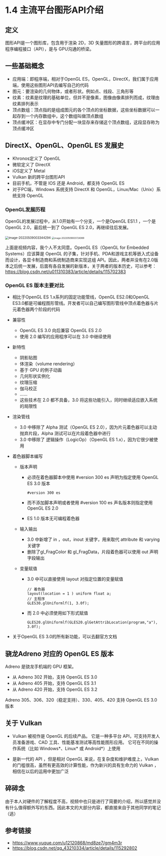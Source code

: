 # 1.4 主流平台图形API介绍

## 定义

图形API是一个图形库，包含用于渲染 2D，3D 矢量图形的跨语言，跨平台的应用程序编程接口（API），是与 GPU沟通的桥梁。

## 一些基础概念

* 应用端：即程序端，相对于OpenGL ES，OpenGL，DirectX，我们属于应用端，使用这些图形API去编写自己的代码
* 图元：要渲染的几何物体，或者形状。例如点、线段、三角形等
* 纹素：纹素是纹理的基础单位，但并不是像素，图像由像素排列而成，纹理由纹素排列表示
* 顶点数组：顶点指的是组成图元的各个顶点的坐标数据，这些坐标数据可以一起存到一个内存数组中，这个数组叫做顶点数组
* 顶点缓冲区：在显存中专门分配一块显存来存储这个顶点数组，这段显存称为顶点缓冲区



## DirectX、OpenGL、OpenGL ES 发展史

* Khronos定义了 OpenGL
* 微软定义了 DirectX
* iOS定义了 Metal
* Vulkan 新的跨平台图形API
* 目前手机，不管是 IOS 还是 Android，都支持 OpenGL ES
* 对于PC端，Windows 系统支持 DirectX 和 OpenGL，Linux/Mac（Unix）系统支持 OpenGL



### OpenGL发展历程

OpenGL的发展过程中，从1.0开始有一个分支，一个是OpenGL ES1.1 ，一个是 OpenGL 2.0，最后统一到了 OpenGL ES 2.0，再继续往后发展。

<img src="E:\Backup Folder\LiHaoyu\github\MyImageBed\My-Learn\TA 100-plan Frostwolf_may\1.4 主流平台API介绍\opengl_development.png" alt="image-20220509003344294" style="zoom: 70%;" />

<img src="E:\Backup Folder\LiHaoyu\github\MyImageBed\My-Learn\TA 100-plan Frostwolf_may\1.4 主流平台API介绍\opengl_development02.png" alt="image-20220509003724069" style="zoom:50%;" />

上面是视频内容，我个人不太同意。OpenGL ES（OpenGL for Embedded Systems）应该算是 OpenGL 的子集，针对手机、PDA和游戏主机等嵌入式设备而设计，各显卡制造商和系统制造商来实现这组 API。因此，两者并没有在2.0版本之后统一发展，后面有各自发展的新版本，关于两者的版本历史，可以参考：https://blog.csdn.net/u011310383/article/details/115702383



### OpenGL ES 版本主要对比

* 相比于OpenGL ES 1.x系列的固定功能管线，OpenGL ES2.0和OpenGL ES3.0都是可编程图形管线。开发者可以自己编写图形管线中顶点着色器与片元着色器两个阶段的代码

* 兼容性

  * OpenGL ES 3.0 向后兼容 OpenGL ES 2.0
  * 使用 2.0 编写的应用程序可以在 3.0 中继续使用

* 新特性

  * 阴影贴图
  * 体渲染（volume rendering）
  * 基于 GPU 的例子动画
  * 几何形状实例化
  * 纹理压缩
  * 伽马校正
  * ……
  * 这些技术在 2.0 都不具备，3.0 将这些功能引入，同时继续适应嵌入系统的局限性

* 渲染管线

  * 3.0 中移除了 Alpha 测试（OpenGL ES 2.0），因为片元着色器可以主动抛弃片段，Alpha 测试可以在片段着色器中进行
  * 3.0 中移除了 逻辑操作（LogicOp）（OpenGL ES 1.x），因为它很少被使用

* 着色器脚本编写

  * 版本声明

    * 必须在着色器脚本中使用 #version 300 es 声明为指定使用 OpenGL ES 3.0 版本

      `#version 300 es`

    * 而不添加脚本声明或者使用 #version 100 es 声名版本则指定使用 OpenGL ES 2.0

    * ES 1.0 版本无可编程着色器

  * 输入输出

    * 3.0 中新增了 in ，out，inout 关键字，用来取代 attribute 和 varying 关键字
    * 删除了gl_FragColor 和 gl_FragData，片段着色器可以使用 out 声明字段输出

  * 变量赋值

    * 3.0 中可以直接使用 layout 对指定位置的变量赋值

      ```
      // 着色器
      layout(location = 1 ) uniform float a;
      // 主程序
      GLES30.glUniformlf(1, 3.0f);

    * 而 2.0 中必须使用如下形式赋值

      ```
      GLES20.glUniformlf(GLES20.glGetAttribLocation(program,"a"), 3.0f);

* 关于OpenGL ES 3.0的所有新功能，可以去翻官方文档



## 骁龙Adreno 对应的 OpenGL ES 版本

Adreno 是骁龙手机端的 GPU 框架。

* 从 Adreno 302 开始，支持 OpenGL ES 3.0
* 从 Adreno 405 开始，支持 OpenGL ES 3.1
* 从 Adreno 420 开始，支持 OpenGL ES 3.2

Adreno 305、306、320（稳定支持）、330、405、420 支持 OpenGL ES 3.0 版本



## 关于 Vulkan

* Vulkan 被视作是 OpenGL 的后续产品。 它是一种多平台 API，可支持开发人员准备游戏、CAD 工具、性能基准测试等高性能图形应用。 它可在不同的操作系统（比如 Windows*、Linux* 或 Android*）上使用

* 是新一代的 API ，但是相对 OpenGL 来说，在复杂度和维护难度上，Vulkan 的门槛很高，虽然有更高效的计算性能，作为新兴的具有生命力的 Vulkan ，相信在以后的运用中更加广泛



## 碎碎念

由于本人对硬件的了解程度不高，视频中也只是进行了简要的介绍，所以感觉并没有什么值得额外写的东西。因此本文的大部分内容，都直接来自于其他同学的笔记（逃）



## 参考链接

* https://www.yuque.com/u12120868/md8ze7/gm4m3r
* https://blog.csdn.net/qq_43210334/article/details/115292802